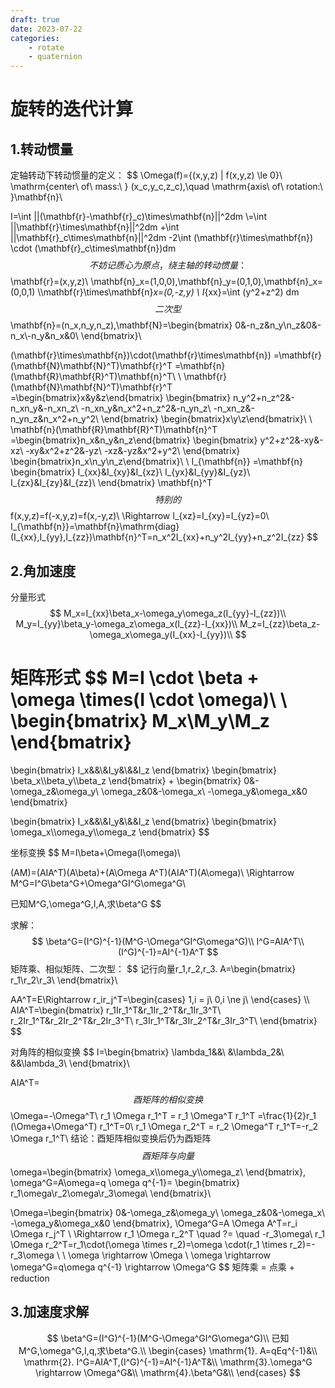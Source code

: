 ```yaml
---
draft: true
date: 2023-07-22
categories:
    - rotate
    - quaternion
---
```


# 旋转的迭代计算

## 1.转动惯量

定轴转动下转动惯量的定义：
$$
\Omega(f)=\{(x,y,z) | f(x,y,z) \le 0\}\\
\mathrm{center\ of\ mass:\ } (x_c,y_c,z_c),\quad \mathrm{axis\ of\ rotation:\ }\mathbf{n}\\

I=\int ||(\mathbf{r}-\mathbf{r}_c)\times\mathbf{n}||^2dm
\\=\int ||\mathbf{r}\times\mathbf{n}||^2dm 
+\int ||\mathbf{r}_c\times\mathbf{n}||^2dm
-2\int (\mathbf{r}\times\mathbf{n}) \cdot (\mathbf{r}_c\times\mathbf{n})dm
$$
不妨记质心为原点，绕主轴的转动惯量：
$$
\mathbf{r}=(x,y,z)\\
\mathbf{n}_x=(1,0,0),\mathbf{n}_y=(0,1,0),\mathbf{n}_x=(0,0,1)
\\\mathbf{r}\times\mathbf{n}_x=(0,-z,y)
\\
I_{xx}=\int (y^2+z^2) dm
$$
二次型
$$
\mathbf{n}=(n_x,n_y,n_z),\mathbf{N}=\begin{bmatrix}
0&-n_z&n_y\\n_z&0&-n_x\\-n_y&n_x&0\\
\end{bmatrix}\\

(\mathbf{r}\times\mathbf{n})\cdot(\mathbf{r}\times\mathbf{n})
=\mathbf{r}(\mathbf{N}\mathbf{N}^T)\mathbf{r}^T
=\mathbf{n}(\mathbf{R}\mathbf{R}^T)\mathbf{n}^T\\
\\
\mathbf{r}(\mathbf{N}\mathbf{N}^T)\mathbf{r}^T
=\begin{bmatrix}x&y&z\end{bmatrix}
\begin{bmatrix}
n_y^2+n_z^2&-n_xn_y&-n_xn_z\\
-n_xn_y&n_x^2+n_z^2&-n_yn_z\\
-n_xn_z&-n_yn_z&n_x^2+n_y^2\\ 
\end{bmatrix}
\begin{bmatrix}x\\y\\z\end{bmatrix}\\
\\
\mathbf{n}(\mathbf{R}\mathbf{R}^T)\mathbf{n}^T
=\begin{bmatrix}n_x&n_y&n_z\end{bmatrix}
\begin{bmatrix}
y^2+z^2&-xy&-xz\\
-xy&x^2+z^2&-yz\\
-xz&-yz&x^2+y^2\\ 
\end{bmatrix}
\begin{bmatrix}n_x\\n_y\\n_z\end{bmatrix}\\
\\
I_{\mathbf{n}}
=\mathbf{n}
\begin{bmatrix}
I_{xx}&I_{xy}&I_{xz}\\
I_{yx}&I_{yy}&I_{yz}\\
I_{zx}&I_{zy}&I_{zz}\\
\end{bmatrix}
\mathbf{n}^T
$$
特别的
$$
f(x,y,z)=f(-x,y,z)=f(x,-y,z)\\
\Rightarrow I_{xz}=I_{xy}=I_{yz}=0\\
I_{\mathbf{n}}=\mathbf{n}\mathrm{diag}(I_{xx},I_{yy},I_{zz})\mathbf{n}^T=n_x^2I_{xx}+n_y^2I_{yy}+n_z^2I_{zz}
$$

## 2.角加速度

分量形式
$$
M_x=I_{xx}\beta_x-\omega_y\omega_z(I_{yy}-I_{zz})\\
M_y=I_{yy}\beta_y-\omega_z\omega_x(I_{zz}-I_{xx})\\
M_z=I_{zz}\beta_z-\omega_x\omega_y(I_{xx}-I_{yy})\\
$$

矩阵形式
$$
M=I \cdot \beta + \omega \times(I \cdot \omega)\\
\\
\begin{bmatrix}
M_x\\M_y\\M_z
\end{bmatrix}
=
\begin{bmatrix}
I_x&&\\&I_y&\\&&I_z
\end{bmatrix}
\begin{bmatrix}
\beta_x\\\beta_y\\\beta_z
\end{bmatrix}
+
\begin{bmatrix}
0&-\omega_z&\omega_y\\
\omega_z&0&-\omega_x\\
-\omega_y&\omega_x&0
\end{bmatrix}

\begin{bmatrix}
I_x&&\\&I_y&\\&&I_z
\end{bmatrix}
\begin{bmatrix}
\omega_x\\\omega_y\\\omega_z
\end{bmatrix}
$$

坐标变换
$$
M=I\beta+\Omega(I\omega)\\

(AM)=(AIA^T)(A\beta)+(A\Omega A^T)(AIA^T)(A\omega)\\
\Rightarrow M^G=I^G\beta^G+\Omega^GI^G\omega^G\\

已知M^G,\omega^G,I,A,求\beta^G
$$


求解：
$$
\beta^G=(I^G)^{-1}(M^G-\Omega^GI^G\omega^G)\\
I^G=AIA^T\\
(I^G)^{-1}=AI^{-1}A^T
$$
矩阵乘、相似矩阵、二次型：
$$
记行向量r_1,r_2,r_3.
A=\begin{bmatrix}
r_1\\r_2\\r_3\\
\end{bmatrix}\\

AA^T=E\Rightarrow
r_ir_j^T=\begin{cases}
1,i = j\\
0,i \ne j\\
\end{cases}
\\\\
AIA^T=\begin{bmatrix}
r_1Ir_1^T&r_1Ir_2^T&r_1Ir_3^T\\
r_2Ir_1^T&r_2Ir_2^T&r_2Ir_3^T\\
r_3Ir_1^T&r_3Ir_2^T&r_3Ir_3^T\\
\end{bmatrix}
$$

对角阵的相似变换
$$
I=\begin{bmatrix}
\lambda_1&&\\
&\lambda_2&\\
&&\lambda_3\\
\end{bmatrix}\\

AIA^T=
$$
酉矩阵的相似变换
$$
\Omega=-\Omega^T\\
r_1 \Omega r_1^T = r_1 \Omega^T r_1^T =\frac{1}{2}r_1 (\Omega+\Omega^T) r_1^T=0\\
r_1 \Omega r_2^T = r_2 \Omega^T r_1^T=-r_2 \Omega r_1^T\\
结论：酉矩阵相似变换后仍为酉矩阵
$$
酉矩阵与向量
$$
\omega=\begin{bmatrix}
\omega_x\\\omega_y\\\omega_z\\
\end{bmatrix},
\omega^G=A\omega=q \omega q^{-1}=
\begin{bmatrix}
r_1\omega\\r_2\omega\\r_3\omega\\
\end{bmatrix}\\

\Omega=\begin{bmatrix}
0&-\omega_z&\omega_y\\
\omega_z&0&-\omega_x\\
-\omega_y&\omega_x&0
\end{bmatrix},
\Omega^G=A \Omega A^T=r_i \Omega r_j^T
\\
\Rightarrow r_1 \Omega r_2^T \quad ?= \quad -r_3\omega\\
r_1 \Omega r_2^T=r_1\cdot(\omega \times r_2)=\omega \cdot(r_1 \times r_2)=-r_3\omega
\\
\\
\omega \rightarrow \Omega \\
\omega \rightarrow \omega^G=q\omega q^{-1} \rightarrow \Omega^G
$$
矩阵乘 = 点乘 + reduction

## 3.加速度求解

$$
\beta^G=(I^G)^{-1}(M^G-\Omega^GI^G\omega^G)\\
已知M^G,\omega^G,I,q,求\beta^G.\\
\begin{cases}
\mathrm{1}. A=qEq^{-1}&\\
\mathrm{2}. I^G=AIA^T,(I^G)^{-1}=AI^{-1}A^T&\\
\mathrm{3}.\omega^G \rightarrow \Omega^G&\\
\mathrm{4}.\beta^G&\\
\end{cases}
$$

